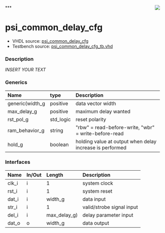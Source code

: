 <img align="right" src="../doc/psi_logo.png">
***

# psi_common_delay_cfg
 - VHDL source: [psi_common_delay_cfg](C:/Users/stef_b/git/GFA/Libraries/Firmware/VHDL/psi_common/hdl/psi_common_delay_cfg.vhd)
 - Testbench source: [psi_common_delay_cfg_tb.vhd](../testbench/psi_common_delay_cfg_tb/psi_common_delay_cfg_tb.vhd)

### Description
*INSERT YOUR TEXT*

### Generics
| Name            | type      | Description                                              |
|:----------------|:----------|:---------------------------------------------------------|
| generic(width_g | positive  | data vector width                                        |
| max_delay_g     | positive  | maximum delay wanted                                     |
| rst_pol_g       | std_logic | reset polarity                                           |
| ram_behavior_g  | string    | "rbw" = read-before-write, "wbr" = write-before-read     |
| hold_g          | boolean   | holding value at output when delay increase is performed |

### Interfaces
| Name   | In/Out   | Length       | Description               |
|:-------|:---------|:-------------|:--------------------------|
| clk_i  | i        | 1            | system clock              |
| rst_i  | i        | 1            | system reset              |
| dat_i  | i        | width_g      | data input                |
| str_i  | i        | 1            | valid/strobe signal input |
| del_i  | i        | max_delay_g) | delay parameter input     |
| dat_o  | o        | width_g      | data output               |